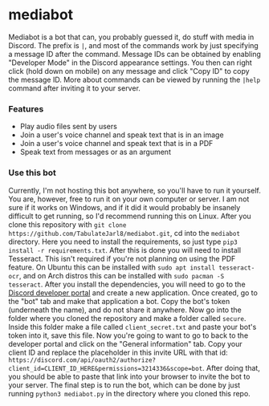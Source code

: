 # mediabot

Mediabot is a bot that can, you probably guessed it, do stuff with media in Discord. The prefix is `|`, and most of the commands work by just specifying a message ID after the command. Message IDs can be obtained by enabling "Developer Mode" in the Discord appearance settings. You then can right click (hold down on mobile) on any message and click "Copy ID" to copy the message ID. More about commands can be viewed by running the `|help` command after inviting it to your server.

### Features

- Play audio files sent by users
- Join a user's voice channel and speak text that is in an image
- Join a user's voice channel and speak text that is in a PDF
- Speak text from messages or as an argument

### Use this bot
Currently, I'm not hosting this bot anywhere, so you'll have to run it yourself. You are, however, free to run it on your own computer or server. I am not sure if it works on Windows, and if it did it would probably be insanely difficult to get running, so I'd recommend running this on Linux. After you clone this repository with `git clone https://github.com/TabulateJarl8/mediabot.git`, cd into the `mediabot` directory. Here you need to install the requirements, so just type `pip3 install -r requirements.txt`. After this is done you will need to install Tesseract. This isn't required if you're not planning on using the PDF feature. On Ubuntu this can be installed with `sudo apt install tesseract-ocr`, and on Arch distros this can be installed with `sudo pacman -S tesseract`. After you install the dependencies, you will need to go to the [Discord developer portal](https://discord.com/developers/applications) and create a new application. Once created, go to the "bot" tab and make that application a bot. Copy the bot's token (underneath the name), and do not share it anywhere. Now go into the folder where you cloned the repository and make a folder called `secure`. Inside this folder make a file called `client_secret.txt` and paste your bot's token into it, save this file. Now you're going to want to go to back to the developer portal and click on the "General information" tab. Copy your client ID and replace the placeholder in this invite URL with that id: `https://discord.com/api/oauth2/authorize?client_id=CLIENT_ID_HERE&permissions=3214336&scope=bot`. After doing that, you should be able to paste that link into your browser to invite the bot to your server. The final step is to run the bot, which can be done by just running `python3 mediabot.py` in the directory where you cloned this repo.